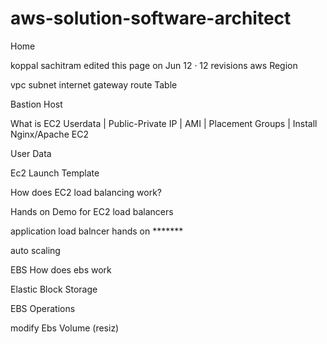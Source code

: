 # aws-solution-software-architect

Home
 
koppal sachitram edited this page on Jun 12 · 12 revisions
aws Region

vpc subnet internet gateway route Table

Bastion Host

What is EC2 Userdata | Public-Private IP | AMI | Placement Groups | Install Nginx/Apache EC2

User Data

Ec2 Launch Template

How does EC2 load balancing work?

Hands on Demo for EC2 load balancers

application load balncer hands on *******

auto scaling

EBS
How does ebs work

Elastic Block Storage

EBS Operations

modify Ebs Volume (resiz)

